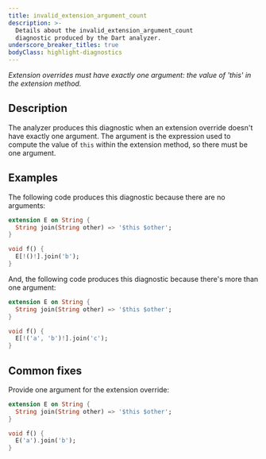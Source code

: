 ```yaml
---
title: invalid_extension_argument_count
description: >-
  Details about the invalid_extension_argument_count
  diagnostic produced by the Dart analyzer.
underscore_breaker_titles: true
bodyClass: highlight-diagnostics
---
```


_Extension overrides must have exactly one argument: the value of 'this' in the extension method._

## Description

The analyzer produces this diagnostic when an extension override doesn't
have exactly one argument. The argument is the expression used to compute
the value of `this` within the extension method, so there must be one
argument.

## Examples

The following code produces this diagnostic because there are no arguments:

```dart
extension E on String {
  String join(String other) => '$this $other';
}

void f() {
  E[!()!].join('b');
}
```

And, the following code produces this diagnostic because there's more than
one argument:

```dart
extension E on String {
  String join(String other) => '$this $other';
}

void f() {
  E[!('a', 'b')!].join('c');
}
```

## Common fixes

Provide one argument for the extension override:

```dart
extension E on String {
  String join(String other) => '$this $other';
}

void f() {
  E('a').join('b');
}
```
